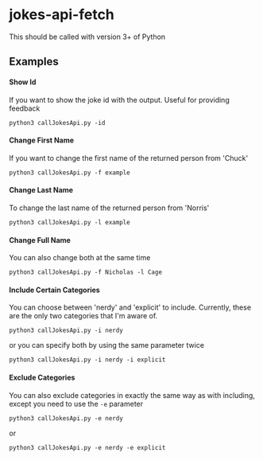 # jokes-api-fetch

This should be called with version 3+ of Python

## Examples

#### Show Id
If you want to show the joke id with the output. Useful for providing feedback

`python3 callJokesApi.py -id`

#### Change First Name
If you want to change the first name of the returned person from 'Chuck'

`python3 callJokesApi.py -f example`

#### Change Last Name
To change the last name of the returned person from 'Norris'

`python3 callJokesApi.py -l example`

#### Change Full Name
You can also change both at the same time

`python3 callJokesApi.py -f Nicholas -l Cage`

#### Include Certain Categories
You can choose between 'nerdy' and 'explicit' to include. Currently, these are the only two categories that I'm aware of. 

`python3 callJokesApi.py -i nerdy`

or you can specify both by using the same parameter twice

`python3 callJokesApi.py -i nerdy -i explicit`

#### Exclude Categories
You can also exclude categories in exactly the same way as with including, except you need to use the `-e` parameter

`python3 callJokesApi.py -e nerdy`

or

`python3 callJokesApi.py -e nerdy -e explicit`